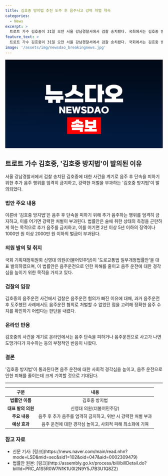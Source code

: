 ```yaml
---
title: 김호중 방지법 추진 도주 후 음주사고 강력 처벌 약속
categories:
  - News
excerpt: >
  트로트 가수 김호중이 31일 오전 서울 강남경찰서에서 검찰 송치됐다. 국회에서는 김호중 방지법을 발의했는데, 이는 음주 후 단속을 피하기 위한 추가 음주를 엄격히 금지하고 강력 처벌하는 내용이다. 국회 의원은 음주운전을 심각한 범죄로 지적하며, 이를 막기 위한 법안이 필요하다고 강조했다. 또한, 김호중의 사건을 겨냥해 음주운전을 방조하는 행위에 대한 처벌을 강화하는 내용을 담은 법률안을 발의했다.
feature_text: >
  트로트 가수 김호중이 31일 오전 서울 강남경찰서에서 검찰 송치됐다. 국회에서는 김호중 방지법을 발의했는데, 이는 음주 후 단속을 피하기 위한 추가 음주를 엄격히 금지하고 강력 처벌하는 내용이다. 국회 의원은 음주운전을 심각한 범죄로 지적하며, 이를 막기 위한 법안이 필요하다고 강조했다. 또한, 김호중의 사건을 겨냥해 음주운전을 방조하는 행위에 대한 처벌을 강화하는 내용을 담은 법률안을 발의했다.
image: '/assets/img/newsdao_breakingnews.jpg'
---
```


<p><img src="/assets/img/newsdao_breakingnews.jpg" alt="firstkoreanews 속보" /></p>

<h2 data-ke-size="size26">트로트 가수 김호중, '김호중 방지법'이 발의된 이유</h2>

<p data-ke-size="size16">서울 강남경찰서에서 검찰 송치된 김호중에 대한 사건을 계기로 음주 후 단속을 피하기 위한 추가 음주 행위를 엄격히 금지하고, 강력한 처벌을 부과하는 '김호중 방지법'이 발의되었다.</p>

<h3 data-ke-size="size24">법안 주요 내용</h3>

<p data-ke-size="size16">이른바 '김호중 방지법'은 음주 후 단속을 피하기 위해 추가 음주하는 행위를 엄격히 금지하고, 이를 어기면 강력한 처벌이 부과된다. 법률안은 술에 취한 상태의 측정을 곤란하게 하는 목적으로 추가 음주를 금지하고, 이를 어기면 2년 이상 5년 이하의 징역이나 1000만 원 이상 2000만 원 이하의 벌금이 부과된다.</p>

<h3 data-ke-size="size24">의원 발의 및 취지</h3>

<p data-ke-size="size16">국회 기획재정위원회 신영대 의원(더불어민주당)이 '도로교통법 일부개정법률안'을 대표 발의하였으며, 이 법률안은 음주운전으로 인한 피해를 줄이고 음주 운전에 대한 경각심을 높이기 위한 목적을 가지고 있다.</p>

<h3 data-ke-size="size24">검찰의 입장</h3>

<p data-ke-size="size16">김호중의 음주운전 사건에서 검찰은 음주운전 혐의가 빠진 이유에 대해, 과거 음주운전 후 도주했던 사례에서도 음주운전 혐의로 처벌할 수 없었던 점을 고려해 정확한 음주 수치를 확인하기 어렵다는 판단을 내렸다.</p>

<h3 data-ke-size="size24">온라인 반응</h3>

<p data-ke-size="size16">김호중의 사건을 계기로 온라인에서는 음주 단속을 피하거나 음주운전으로 사고가 나면 도망가다가 자수하는 등의 부정적인 반응이 나왔다.</p>

<h3 data-ke-size="size24">결론</h3>

<p data-ke-size="size16">'김호중 방지법'이 통과된다면 음주 운전에 대한 사회적 경각심을 높이고, 음주 운전으로 인한 피해를 줄이는데 크게 기여할 것으로 기대된다.</p>

<hr>

<table>
  <thead>
    <tr>
      <th style="text-align: center;">구분</th>
      <th style="text-align: center;">내용</th>
    </tr>
  </thead>
  <tbody>
    <tr>
      <td style="text-align: center;"><b>법률안 이름</b></td>
      <td style="text-align: center;">김호중 방지법</td>
    </tr>
    <tr>
      <td style="text-align: center;"><b>대표 발의 의원</b></td>
      <td style="text-align: center;">신영대 의원(더불어민주당)</td>
    </tr>
    <tr>
      <td style="text-align: center;"><b>주요 내용</b></td>
      <td style="text-align: center;">음주 후 추가 음주를 엄격히 금지하고, 위반 시 강력한 처벌 부과</td>
    </tr>
    <tr>
      <td style="text-align: center;"><b>예상 효과</b></td>
      <td style="text-align: center;">음주 운전에 대한 경각심 높이고, 사회적 피해 최소화에 기여</td>
    </tr>
  </tbody>
</table>

<h3 data-ke-size="size24">참고 자료</h3>

<ul>
  <li>신문 기사: [링크](https://news.naver.com/main/read.nhn?mode=LSD&mid=sec&sid1=102&oid=047&aid=0002309479)</li>
  <li>법률안 원본: [링크](http://assembly.go.kr/process/bill/billDetail.do?billId=PRC_A1S5R0W7N1K1U0I2N9Y5J7B3U1Q8Z2)</li>
</ul>

<p data-ke-size="size16">&nbsp;</p>

